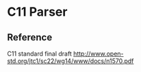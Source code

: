 # C11 Parser

## Reference

C11 standard final draft http://www.open-std.org/jtc1/sc22/wg14/www/docs/n1570.pdf
